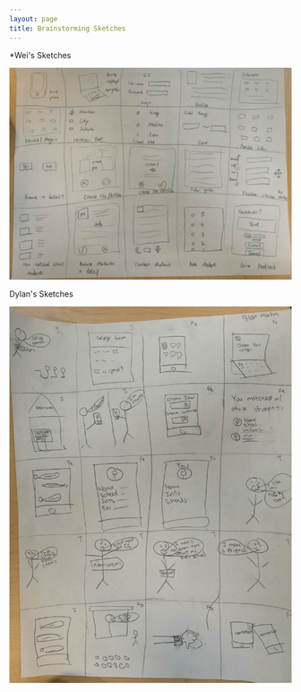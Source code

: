 ```yaml
---
layout: page
title: Brainstorming Sketches
---
```

*Wei's Sketches

![Wei's Sketches](/img/brain2.png)





Dylan's Sketches

![Dylan's Sketches](/img/brain1.png)
